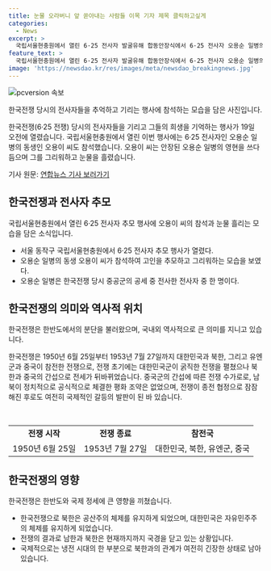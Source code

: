 ```yaml
---
title: 눈물 오라버니 앞 쏟아내는 사람들 이목 기자 제목 클릭하고싶게
categories:
  - News
excerpt: >
  국립서울현충원에서 열린 6·25 전사자 발굴유해 합동안장식에서 6·25 전사자 오용순 일병의 동생이 고인의 영현을 쓰다듬으며 눈물을 흘렸다. 고 오용순 일병은 1951년 중공군의 공세에 맞선 횡성 전투 중 전사한 전쟁 참전용사로, 그의 슬픔을 기리는 행사가 진행됐다.
feature_text: >
  국립서울현충원에서 열린 6·25 전사자 발굴유해 합동안장식에서 6·25 전사자 오용순 일병의 동생이 고인의 영현을 쓰다듬으며 눈물을 흘렸다. 고 오용순 일병은 1951년 중공군의 공세에 맞선 횡성 전투 중 전사한 전쟁 참전용사로, 그의 슬픔을 기리는 행사가 진행됐다.
image: 'https://newsdao.kr/res/images/meta/newsdao_breakingnews.jpg'
---
```


<p><img src="https://newsdao.kr/res/images/meta/newsdao_breakingnews.jpg" alt="pcversion 속보" /></p>

<p>한국전쟁 당시의 전사자들을 추억하고 기리는 행사에 참석하는 모습을 담은 사진입니다.</p>

<p data-ke-size="size16">한국전쟁(6·25 전쟁) 당시의 전사자들을 기리고 그들의 희생을 기억하는 행사가 19일 오전에 열렸습니다. 국립서울현충원에서 열린 이번 행사에는 6·25 전사자인 오용순 일병의 동생인 오용이 씨도 참석했습니다. 오용이 씨는 안장된 오용순 일병의 영현을 쓰다듬으며 그를 그리워하고 눈물을 흘렸습니다.</p>

<p>기사 원문: <a href="https://www.yna.co.kr/view/PYH20240619164100013">연합뉴스 기사 보러가기</a></p>

<h2 data-ke-size="size26">한국전쟁과 전사자 추모</h2>

<p>국립서울현충원에서 열린 6·25 전사자 추모 행사에 오용이 씨의 참석과 눈물 흘리는 모습을 담은 소식입니다.</p>

<ul>
 <li>서울 동작구 국립서울현충원에서 6·25 전사자 추모 행사가 열렸다.</li>
 <li>오용순 일병의 동생 오용이 씨가 참석하여 고인을 추모하고 그리워하는 모습을 보였다.</li>
 <li>오용순 일병은 한국전쟁 당시 중공군의 공세 중 전사한 전사자 중 한 명이다.</li>
</ul>

<h2 data-ke-size="size26">한국전쟁의 의미와 역사적 위치</h2>

<p>한국전쟁은 한반도에서의 분단을 불러왔으며, 국내외 역사적으로 큰 의미를 지니고 있습니다.</p>

<p data-ke-size="size16">한국전쟁은 1950년 6월 25일부터 1953년 7월 27일까지 대한민국과 북한, 그리고 유엔군과 중국이 참전한 전쟁으로, 전쟁 초기에는 대한민국군이 굵직한 전쟁을 펼쳤으나 북한과 중국의 간섭으로 전세가 뒤바뀌었습니다. 중국군의 간섭에 따른 전쟁 수가로로, 남북이 정치적으로 공식적으로 체결한 평화 조약은 없었으며, 전쟁이 종전 협정으로 잠잠해진 후로도 여전히 국제적인 갈등의 발판이 된 바 있습니다.</p>

<p data-ke-size="size16">&nbsp;</p>

<table>
 <tbody>
  <tr>
   <td style="text-align: center; height: 17px;"><b>전쟁 시작</b></td>
   <td style="text-align: center; height: 17px;"><b>전쟁 종료</b></td>
   <td style="text-align: center; height: 17px;"><b>참전국</b></td>
  </tr>
  <tr>
   <td style="text-align: center; height: 17px;">1950년 6월 25일</td>
   <td style="text-align: center; height: 17px;">1953년 7월 27일</td>
   <td style="text-align: center; height: 17px;">대한민국, 북한, 유엔군, 중국</td>
  </tr>
 </tbody>
</table>

<h2 data-ke-size="size26">한국전쟁의 영향</h2>

<p>한국전쟁은 한반도와 국제 정세에 큰 영향을 끼쳤습니다.</p>

<ul>
 <li>한국전쟁으로 북한은 공산주의 체제를 유지하게 되었으며, 대한민국은 자유민주주의 체제를 유지하게 되었습니다.</li>
 <li>전쟁의 결과로 남한과 북한은 현재까지까지 국경을 닫고 있는 상황입니다.</li>
 <li>국제적으로는 냉전 시대의 한 부분으로 북한과의 관계가 여전히 긴장한 상태로 남아있습니다.</li>
</ul>

<p data-ke-size="size16">&nbsp;</p>

